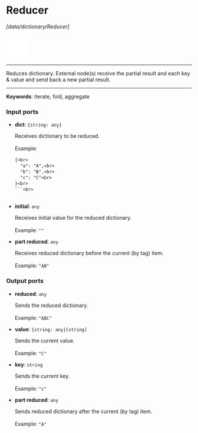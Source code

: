 # Reducer

_[data/dictionary/Reducer]_

![icon](</assets/icons/d1c7639e-bdd6-4846-b494-1c303a532da5.png>)

---

Reduces dictionary. External node(s) receive the partial result and each key & value and send back a new partial result.<br>

---

__Keywords__: iterate, fold, aggregate

### Input ports

* __dict__: ` {string: any} `

    Receives dictionary to be reduced.<br>
    <br>
    Example:<br>
    ```json<br>
    {<br>
      "a": "A",<br>
      "b": "B",<br>
      "c": "C"<br>
    }<br>
    ```<br>


* __initial__: ` any `

    Receives initial value for the reduced dictionary.<br>
    <br>
    Example: `""`<br>


* __part reduced__: ` any `

    Receives reduced dictionary before the current (by tag) item.<br>
    <br>
    Example: `"AB"`<br>

### Output ports

* __reduced__: ` any `

    Sends the reduced dictionary.<br>
    <br>
    Example: `"ABC"`<br>


* __value__: ` {string: any}[string] `

    Sends the current value.<br>
    <br>
    Example: `"C"`<br>


* __key__: ` string `

    Sends the current key.<br>
    <br>
    Example: `"c"`<br>


* __part reduced__: ` any `

    Sends reduced dictionary after the current (by tag) item.<br>
    <br>
    Example: `"A"`<br>

